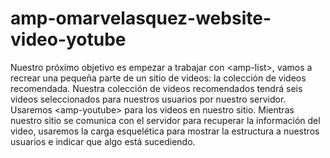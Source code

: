 # amp-omarvelasquez-website-video-yotube
Nuestro próximo objetivo es empezar a trabajar con &lt;amp-list>, vamos a recrear una pequeña parte de un sitio de videos: la colección de videos recomendada. Nuestra colección de videos recomendados tendrá seis videos seleccionados para nuestros usuarios por nuestro servidor. Usaremos &lt;amp-youtube> para los videos en nuestro sitio. Mientras nuestro sitio se comunica con el servidor para recuperar la información del video, usaremos la carga esquelética para mostrar la estructura a nuestros usuarios e indicar que algo está sucediendo.
